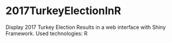 # 2017TurkeyElectionInR
Display 2017 Turkey Election Results in a web interface with Shiny Framework. Used technologies: R
